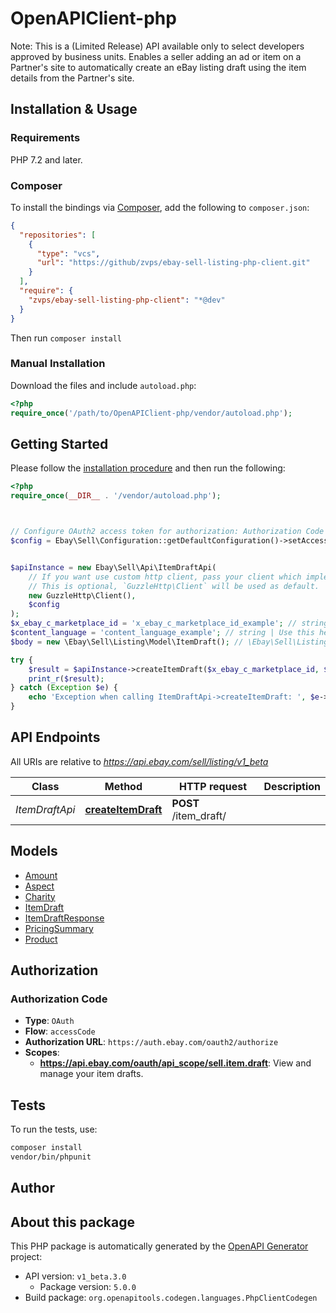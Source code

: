 # OpenAPIClient-php

Note: This is a (Limited Release) API available only to select developers approved by business units. Enables a seller adding an ad or item on a Partner's site to automatically create an eBay listing draft using the item details from the Partner's site.


## Installation & Usage

### Requirements

PHP 7.2 and later.

### Composer

To install the bindings via [Composer](https://getcomposer.org/), add the following to `composer.json`:

```json
{
  "repositories": [
    {
      "type": "vcs",
      "url": "https://github/zvps/ebay-sell-listing-php-client.git"
    }
  ],
  "require": {
    "zvps/ebay-sell-listing-php-client": "*@dev"
  }
}
```

Then run `composer install`

### Manual Installation

Download the files and include `autoload.php`:

```php
<?php
require_once('/path/to/OpenAPIClient-php/vendor/autoload.php');
```

## Getting Started

Please follow the [installation procedure](#installation--usage) and then run the following:

```php
<?php
require_once(__DIR__ . '/vendor/autoload.php');



// Configure OAuth2 access token for authorization: Authorization Code
$config = Ebay\Sell\Configuration::getDefaultConfiguration()->setAccessToken('YOUR_ACCESS_TOKEN');


$apiInstance = new Ebay\Sell\Api\ItemDraftApi(
    // If you want use custom http client, pass your client which implements `GuzzleHttp\ClientInterface`.
    // This is optional, `GuzzleHttp\Client` will be used as default.
    new GuzzleHttp\Client(),
    $config
);
$x_ebay_c_marketplace_id = 'x_ebay_c_marketplace_id_example'; // string | Use this header to specify an eBay marketplace ID. For a list of supported sites, see API Restrictions in the Listing API overview.
$content_language = 'content_language_example'; // string | Use this header to specify the natural language of the seller. For details, see Content-Language in HTTP request headers. Required: For EBAY_CA in French. (Content-Language = fr-CA)
$body = new \Ebay\Sell\Listing\Model\ItemDraft(); // \Ebay\Sell\Listing\Model\ItemDraft

try {
    $result = $apiInstance->createItemDraft($x_ebay_c_marketplace_id, $content_language, $body);
    print_r($result);
} catch (Exception $e) {
    echo 'Exception when calling ItemDraftApi->createItemDraft: ', $e->getMessage(), PHP_EOL;
}

```

## API Endpoints

All URIs are relative to *https://api.ebay.com/sell/listing/v1_beta*

Class | Method | HTTP request | Description
------------ | ------------- | ------------- | -------------
*ItemDraftApi* | [**createItemDraft**](docs/Api/ItemDraftApi.md#createitemdraft) | **POST** /item_draft/ | 

## Models

- [Amount](docs/Model/Amount.md)
- [Aspect](docs/Model/Aspect.md)
- [Charity](docs/Model/Charity.md)
- [ItemDraft](docs/Model/ItemDraft.md)
- [ItemDraftResponse](docs/Model/ItemDraftResponse.md)
- [PricingSummary](docs/Model/PricingSummary.md)
- [Product](docs/Model/Product.md)

## Authorization

### Authorization Code

- **Type**: `OAuth`
- **Flow**: `accessCode`
- **Authorization URL**: `https://auth.ebay.com/oauth2/authorize`
- **Scopes**: 
    - **https://api.ebay.com/oauth/api_scope/sell.item.draft**: View and manage your item drafts.

## Tests

To run the tests, use:

```bash
composer install
vendor/bin/phpunit
```

## Author



## About this package

This PHP package is automatically generated by the [OpenAPI Generator](https://openapi-generator.tech) project:

- API version: `v1_beta.3.0`
    - Package version: `5.0.0`
- Build package: `org.openapitools.codegen.languages.PhpClientCodegen`
